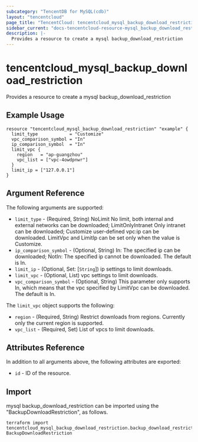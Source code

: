 ```yaml
---
subcategory: "TencentDB for MySQL(cdb)"
layout: "tencentcloud"
page_title: "TencentCloud: tencentcloud_mysql_backup_download_restriction"
sidebar_current: "docs-tencentcloud-resource-mysql_backup_download_restriction"
description: |-
  Provides a resource to create a mysql backup_download_restriction
---
```


# tencentcloud_mysql_backup_download_restriction

Provides a resource to create a mysql backup_download_restriction

## Example Usage

```hcl
resource "tencentcloud_mysql_backup_download_restriction" "example" {
  limit_type            = "Customize"
  vpc_comparison_symbol = "In"
  ip_comparison_symbol  = "In"
  limit_vpc {
    region   = "ap-guangzhou"
    vpc_list = ["vpc-4owdpnwr"]
  }
  limit_ip = ["127.0.0.1"]
}
```

## Argument Reference

The following arguments are supported:

* `limit_type` - (Required, String) NoLimit No limit, both internal and external networks can be downloaded; LimitOnlyIntranet Only intranet can be downloaded; Customize user-defined vpc:ip can be downloaded. LimitVpc and LimitIp can be set only when the value is Customize.
* `ip_comparison_symbol` - (Optional, String) In: The specified ip can be downloaded; NotIn: The specified ip cannot be downloaded. The default is In.
* `limit_ip` - (Optional, Set: [`String`]) ip settings to limit downloads.
* `limit_vpc` - (Optional, List) vpc settings to limit downloads.
* `vpc_comparison_symbol` - (Optional, String) This parameter only supports In, which means that the vpc specified by LimitVpc can be downloaded. The default is In.

The `limit_vpc` object supports the following:

* `region` - (Required, String) Restrict downloads from regions. Currently only the current region is supported.
* `vpc_list` - (Required, Set) List of vpcs to limit downloads.

## Attributes Reference

In addition to all arguments above, the following attributes are exported:

* `id` - ID of the resource.




## Import

mysql backup_download_restriction can be imported using the "BackupDownloadRestriction", as follows.

```
terraform import tencentcloud_mysql_backup_download_restriction.backup_download_restriction BackupDownloadRestriction
```

